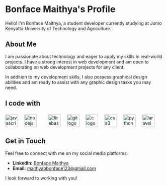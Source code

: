 # Bonface Maithya's Profile

Hello! I'm Bonface Maithya, a student developer currently studying at Jomo Kenyatta University of Technology and Agriculture. 

## About Me

I am passionate about technology and eager to apply my skills in real-world projects. I have a strong interest in web development and am open to collaborating on web development projects for any client. 

In addition to my development skills, I also possess graphical design abilities and am ready to assist with any graphic design tasks you may need.
##
<h2 align="left">I code with</h2>

###

<div align="left">
  <img src="https://cdn.jsdelivr.net/gh/devicons/devicon/icons/javascript/javascript-original.svg" height="40" alt="javascript logo"  />
  <img width="12" />
  <img src="https://cdn.jsdelivr.net/gh/devicons/devicon/icons/nodejs/nodejs-original.svg" height="40" alt="nodejs logo"  />
  <img width="12" />
  <img width="12" />
  <img src="https://cdn.jsdelivr.net/gh/devicons/devicon/icons/firebase/firebase-plain.svg" height="40" alt="firebase logo"  />
  <img width="12" />
  <img src="https://cdn.jsdelivr.net/gh/devicons/devicon/icons/git/git-original.svg" height="40" alt="git logo"  />
  <img width="12" />
  <img src="https://cdn.jsdelivr.net/gh/devicons/devicon/icons/c/c-original.svg" height="40" alt="c logo"  />
  <img width="12" />
  <img src="https://cdn.jsdelivr.net/gh/devicons/devicon/icons/css3/css3-original.svg" height="40" alt="css3 logo"  />
  <img width="12" />
  <img src="https://cdn.jsdelivr.net/gh/devicons/devicon/icons/python/python-original.svg" height="40" alt="python logo"  />
  <img width="12" />
  <img src="https://cdn.jsdelivr.net/gh/devicons/devicon/icons/laravel/laravel-plain.svg" height="40" alt="laravel logo"  />
</div>

###

 
## Get in Touch

Feel free to connect with me on my social media platforms:

- **LinkedIn:** [Bonface Maithya](https://linkedin.com/in/bonface-maithya-3b51b6278)  
- **Email:** maithyabbonface123@gmail.com  

I look forward to working with you!
